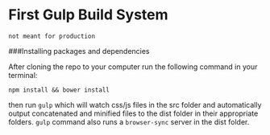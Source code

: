 # First Gulp Build System
`not meant for production`

###Installing packages and dependencies

After cloning the repo to your computer run the following command in your terminal: 
```
npm install && bower install
```
then run `gulp` which will watch css/js files in the src folder and automatically output concatenated and minified files to the dist folder in their appropriate folders.
`gulp` command also runs a `browser-sync` server in the dist folder. 
